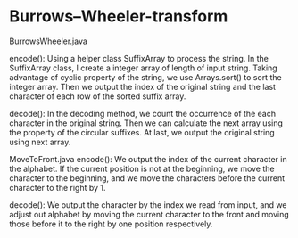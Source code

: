 # Burrows–Wheeler-transform

BurrowsWheeler.java

encode():
Using a helper class SuffixArray to process the string. In the SuffixArray class, I create a integer array of length of input string. Taking advantage of cyclic property of the string, we use Arrays.sort() to sort the integer array. Then we output the index of the original string and the last character of each row of the sorted suffix array.

decode():
In the decoding method, we count the occurrence of the each character in the original string. Then we can calculate the next array using the property of the circular suffixes. At last, we output the original string using next array.

MoveToFront.java
encode():
We output the index of the current character in the alphabet. If the current position is not at the beginning, we move the character to the beginning, and we move the characters before the current character to the right by 1.


decode():
We output the character by the index we read from input, and we adjust out alphabet by moving the current character to the front and moving those before it to the right by one position respectively.
